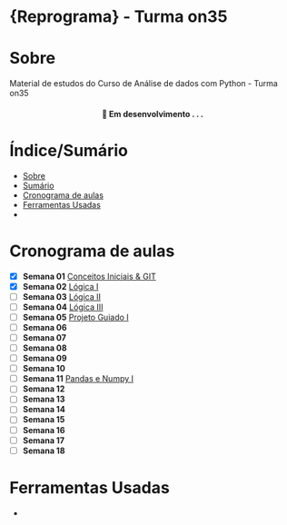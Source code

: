 
# {Reprograma} - Turma on35


# Sobre 

Material de estudos do Curso de Análise de dados com Python - Turma on35

<h4 align="center"> 
	🚧  Em desenvolvimento . . .
</h4>

# Índice/Sumário

* [Sobre](#sobre)
* [Sumário](#índice/sumário)
* [Cronograma de aulas](#cronograma-de-aulas)
* [Ferramentas Usadas](#ferramentas-usadas)
* 

# Cronograma de aulas 

- [x] **Semana 01** [Conceitos Iniciais & GIT](https://github.com/palomaavena/reprograma/blob/main/on35/material/S01_Conceitos%20Iniciais%20%26%20GIT.md)
- [x] **Semana 02** [Lógica I](https://github.com/palomaavena/reprograma/blob/main/on35/material/S02_L%C3%B3gica%20I.md)
- [ ] **Semana 03** [Lógica II](https://github.com/palomaavena/reprograma/blob/main/on35/material/S03_L%C3%B3gica%20II.md)
- [ ] **Semana 04** [Lógica III](https://github.com/palomaavena/reprograma/blob/main/on35/material/S04_L%C3%B3gica%20III.md)
- [ ] **Semana 05** [Projeto Guiado I](https://github.com/palomaavena/on35-python-s05-projeto-guiado-I/tree/main)
- [ ] **Semana 06**
- [ ] **Semana 07**
- [ ] **Semana 08**
- [ ] **Semana 09**
- [ ] **Semana 10**
- [ ] **Semana 11** [Pandas e Numpy I](https://github.com/palomaavena/reprograma/blob/main/on35/material/S11_pandas.md)
- [ ] **Semana 12**
- [ ] **Semana 13**
- [ ] **Semana 14**
- [ ] **Semana 15**
- [ ] **Semana 16**
- [ ] **Semana 17**
- [ ] **Semana 18**

# Ferramentas Usadas

- 


